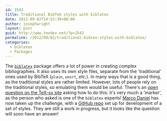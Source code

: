 ```yaml
---
id: 1543
title: Traditional BibTeX styles with biblatex
date: 2012-09-02T14:53:39+00:00
author: josephwright
layout: post
guid: http://www.texdev.net/?p=1543
permalink: /2012/09/02/traditional-bibtex-styles-with-biblatex/
categories:
  - biblatex
  - Packages
---
```

The [`biblatex`](https://ctan.org/pkg/biblatex) package offers a lot of power in creating complex bibliographies. It also uses its own style files, separate from the 'traditional' ones used by BibTeX (`plain`, `unsrt`, _etc._). In many ways that is a good thing, as the traditional styles are rather limited. However, lots of people rely on the traditional styles, so emulating them would be useful. There's an [open question on the TeX-sx site](https://tex.stackexchange.com/q/58152/73) asking how to do this: it's very much a 'marker', as the person who asked is one of the `biblatex` experts! [Marco Daniel](https://tex.stackexchange.com/users/5239/marco-daniel) has now taken up the challenge, with a [GitHub repo](https://github.com/marcodaniel/trad-biblatex) set up for development of a set of styles. They are still a work in progress, but it looks like the question will soon have an answer!
